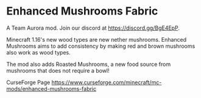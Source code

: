 # Enhanced Mushrooms Fabric
A Team Aurora mod. Join our discord at https://discord.gg/BgE4EpP.

Minecraft 1.16's new wood types are new nether mushrooms. Enhanced Mushrooms aims to add consistency by making red and brown mushrooms also work as wood types.

The mod also adds Roasted Mushrooms, a new food source from mushrooms that does not require a bowl!

CurseForge Page https://www.curseforge.com/minecraft/mc-mods/enhanced-mushrooms-fabric

